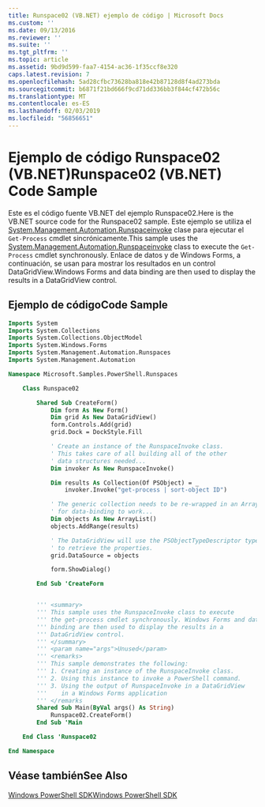 ```yaml
---
title: Runspace02 (VB.NET) ejemplo de código | Microsoft Docs
ms.custom: ''
ms.date: 09/13/2016
ms.reviewer: ''
ms.suite: ''
ms.tgt_pltfrm: ''
ms.topic: article
ms.assetid: 9bd9d599-faa7-4154-ac36-1f35ccf8e320
caps.latest.revision: 7
ms.openlocfilehash: 5ad28cfbc73628ba818e42b87128d8f4ad273bda
ms.sourcegitcommit: b6871f21bd666f9cd71dd336bb3f844cf472b56c
ms.translationtype: MT
ms.contentlocale: es-ES
ms.lasthandoff: 02/03/2019
ms.locfileid: "56856651"
---
```

# <a name="runspace02-vbnet-code-sample"></a><span data-ttu-id="e4756-102">Ejemplo de código Runspace02 (VB.NET)</span><span class="sxs-lookup"><span data-stu-id="e4756-102">Runspace02 (VB.NET) Code Sample</span></span>

<span data-ttu-id="e4756-103">Este es el código fuente VB.NET del ejemplo Runspace02.</span><span class="sxs-lookup"><span data-stu-id="e4756-103">Here is the VB.NET source code for the Runspace02 sample.</span></span> <span data-ttu-id="e4756-104">Este ejemplo se utiliza el [System.Management.Automation.Runspaceinvoke](/dotnet/api/System.Management.Automation.RunspaceInvoke) clase para ejecutar el `Get-Process` cmdlet sincrónicamente.</span><span class="sxs-lookup"><span data-stu-id="e4756-104">This sample uses the [System.Management.Automation.Runspaceinvoke](/dotnet/api/System.Management.Automation.RunspaceInvoke) class to execute the `Get-Process` cmdlet synchronously.</span></span> <span data-ttu-id="e4756-105">Enlace de datos y de Windows Forms, a continuación, se usan para mostrar los resultados en un control DataGridView.</span><span class="sxs-lookup"><span data-stu-id="e4756-105">Windows Forms and data binding are then used to display the results in a DataGridView control.</span></span>

## <a name="code-sample"></a><span data-ttu-id="e4756-106">Ejemplo de código</span><span class="sxs-lookup"><span data-stu-id="e4756-106">Code Sample</span></span>

```vb
Imports System
Imports System.Collections
Imports System.Collections.ObjectModel
Imports System.Windows.Forms
Imports System.Management.Automation.Runspaces
Imports System.Management.Automation

Namespace Microsoft.Samples.PowerShell.Runspaces

    Class Runspace02

        Shared Sub CreateForm()
            Dim form As New Form()
            Dim grid As New DataGridView()
            form.Controls.Add(grid)
            grid.Dock = DockStyle.Fill

            ' Create an instance of the RunspaceInvoke class.
            ' This takes care of all building all of the other
            ' data structures needed...
            Dim invoker As New RunspaceInvoke()

            Dim results As Collection(Of PSObject) = _
                invoker.Invoke("get-process | sort-object ID")

            ' The generic collection needs to be re-wrapped in an ArrayList
            ' for data-binding to work...
            Dim objects As New ArrayList()
            objects.AddRange(results)

            ' The DataGridView will use the PSObjectTypeDescriptor type
            ' to retrieve the properties.
            grid.DataSource = objects

            form.ShowDialog()

        End Sub 'CreateForm


        ''' <summary>
        ''' This sample uses the RunspaceInvoke class to execute
        ''' the get-process cmdlet synchronously. Windows Forms and data
        ''' binding are then used to display the results in a
        ''' DataGridView control.
        ''' </summary>
        ''' <param name="args">Unused</param>
        ''' <remarks>
        ''' This sample demonstrates the following:
        ''' 1. Creating an instance of the RunspaceInvoke class.
        ''' 2. Using this instance to invoke a PowerShell command.
        ''' 3. Using the output of RunspaceInvoke in a DataGridView
        '''    in a Windows Forms application
        ''' </remarks
        Shared Sub Main(ByVal args() As String)
            Runspace02.CreateForm()
        End Sub 'Main

    End Class 'Runspace02

End Namespace
```

<!-- TODO!!!: [!code-csharp[Runspace02.vb](../../powershell-sdk-samples/SDK-2.0/vb/Runspace02/Runspace02.vb#L09-L68 "Runspace02.vb")] -->

## <a name="see-also"></a><span data-ttu-id="e4756-107">Véase también</span><span class="sxs-lookup"><span data-stu-id="e4756-107">See Also</span></span>

[<span data-ttu-id="e4756-108">Windows PowerShell SDK</span><span class="sxs-lookup"><span data-stu-id="e4756-108">Windows PowerShell SDK</span></span>](../windows-powershell-reference.md)